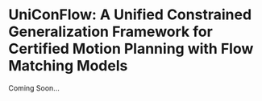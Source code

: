 # UniConFlow: A Unified Constrained Generalization Framework for Certified Motion Planning with Flow Matching Models

Coming Soon...
